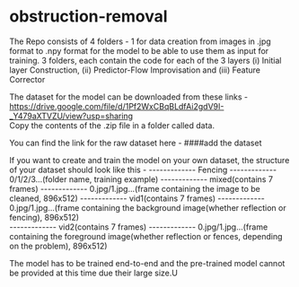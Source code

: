 # obstruction-removal

The Repo consists of 4 folders - 
  1 for data creation from images in .jpg format to .npy format for the model to be able to use them as input for training.
  3 folders, each contain the code for each of the 3 layers (i) Initial layer Construction, (ii) Predictor-Flow Improvisation and (iii) Feature Corrector

The dataset for the model can be downloaded from these links - https://drive.google.com/file/d/1Pf2WxCBqBLdfAi2gdV9I-_Y479aXTVZU/view?usp=sharing   
Copy the contents of the .zip file in a folder called data.

You can find the link for the raw dataset here - ####add the dataset

If you want to create and train the model on your own dataset, the structure of your dataset should look like this - 
  ------------- Fencing
      ------------- 0/1/2/3...(folder name, training example)
          ------------- mixed(contains 7 frames)
              ------------- 0.jpg/1.jpg...(frame containing the image to be cleaned, 896x512)
          ------------- vid1(contains 7 frames)
              ------------- 0.jpg/1.jpg...(frame containing the background image(whether reflection or fencing), 896x512)         
          ------------- vid2(contains 7 frames)
              ------------- 0.jpg/1.jpg...(frame containing the foreground image(whether reflection or fences, depending on the problem), 896x512)

The model has to be trained end-to-end and the pre-trained model cannot be provided at this time due their large size.U
